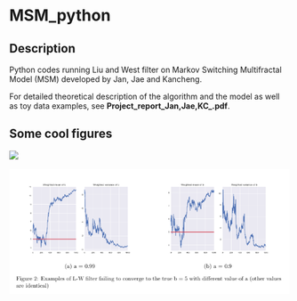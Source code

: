 # MSM_python

## Description
Python codes running Liu and West filter on Markov Switching Multifractal Model (MSM) developed by Jan, Jae and Kancheng.

For detailed theoretical description of the algorithm and the model as well as toy data examples, see **Project_report_Jan,Jae,KC_.pdf**.

## Some cool figures
![](LW_success.png)

![](LW_failure.png)
